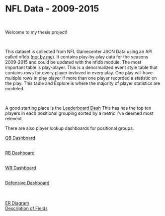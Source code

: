 
# NFL Data - 2009-2015
<body><br>
<p> Welcome to my thesis project!</p><br>
<p>This dataset is collected from NFL Gamecenter JSON Data using an API called nfldb (<a href="https://github.com/BurntSushi/nflgame">not by me</a>). It contains play-by-play data for the seasons 2009-2015 and could be updated with the nfldb module. The most important table is play-player. This is a denormalized event style table that contains rows for every player invloved in every play. One play will have multiple rows in play player if more than one player recorded a statistic on the play. This table and Explore is where the majority of player statistics are modeled.

<br><p>A good starting place is the <a href="https://localhost:9999/dashboards/3">Leaderboard Dash</a> This has has the top ten players in each positional grouping sorted by a metric I've deemed most relevent.

<p>There are also player lookup dashboards for positional groups.</p>
<a href="https://localhost:9999/dashboards/4">QB Dashboard</p><br>
<a href="https://localhost:9999/dashboards/7">RB Dashboard</p><br>
<a href="https://localhost:9999/dashboards/8">WR Dashboard</p><br>
<a href="https://localhost:9999/dashboards/9">Defensive Dashboard</p>



<br><br> <a href="http://burntsushi.net/stuff/nfldb/nfldb-condensed.pdf">ER Diagram</a>
<br>
<a href="https://github.com/BurntSushi/nfldb/wiki/Statistical-categories">Description of Fields</a>
</body>
</html>
